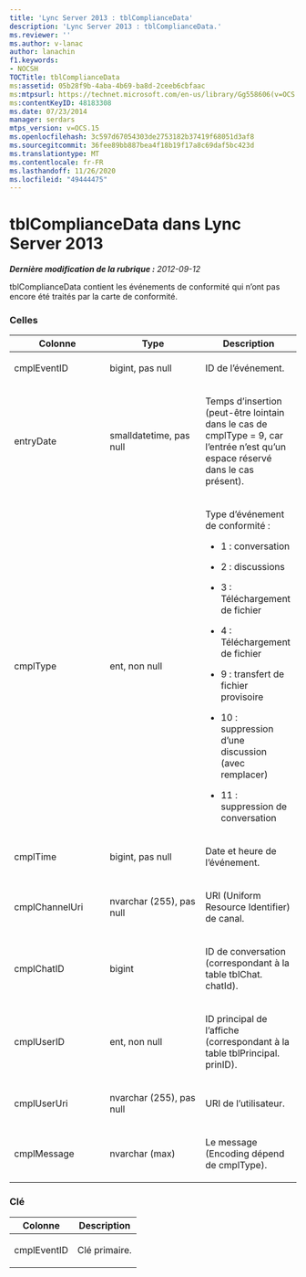 ```yaml
---
title: 'Lync Server 2013 : tblComplianceData'
description: 'Lync Server 2013 : tblComplianceData.'
ms.reviewer: ''
ms.author: v-lanac
author: lanachin
f1.keywords:
- NOCSH
TOCTitle: tblComplianceData
ms:assetid: 05b28f9b-4aba-4b69-ba8d-2ceeb6cbfaac
ms:mtpsurl: https://technet.microsoft.com/en-us/library/Gg558606(v=OCS.15)
ms:contentKeyID: 48183308
ms.date: 07/23/2014
manager: serdars
mtps_version: v=OCS.15
ms.openlocfilehash: 3c597d67054303de2753182b37419f68051d3af8
ms.sourcegitcommit: 36fee89bb887bea4f18b19f17a8c69daf5bc423d
ms.translationtype: MT
ms.contentlocale: fr-FR
ms.lasthandoff: 11/26/2020
ms.locfileid: "49444475"
---
```

# <a name="tblcompliancedata-in-lync-server-2013"></a>tblComplianceData dans Lync Server 2013

<div data-xmlns="http://www.w3.org/1999/xhtml">

<div class="topic" data-xmlns="http://www.w3.org/1999/xhtml" data-msxsl="urn:schemas-microsoft-com:xslt" data-cs="https://msdn.microsoft.com/">

<div data-asp="https://msdn2.microsoft.com/asp">



</div>

<div id="mainSection">

<div id="mainBody">

<span> </span>

_**Dernière modification de la rubrique :** 2012-09-12_

tblComplianceData contient les événements de conformité qui n’ont pas encore été traités par la carte de conformité.

### <a name="columns"></a>Celles

<table>
<colgroup>
<col style="width: 33%" />
<col style="width: 33%" />
<col style="width: 33%" />
</colgroup>
<thead>
<tr class="header">
<th>Colonne</th>
<th>Type</th>
<th>Description</th>
</tr>
</thead>
<tbody>
<tr class="odd">
<td><p>cmplEventID</p></td>
<td><p>bigint, pas null</p></td>
<td><p>ID de l’événement.</p></td>
</tr>
<tr class="even">
<td><p>entryDate</p></td>
<td><p>smalldatetime, pas null</p></td>
<td><p>Temps d’insertion (peut-être lointain dans le cas de cmplType = 9, car l’entrée n’est qu’un espace réservé dans le cas présent).</p></td>
</tr>
<tr class="odd">
<td><p>cmplType</p></td>
<td><p>ent, non null</p></td>
<td><p>Type d’événement de conformité :</p>
<ul>
<li><p>1 : conversation</p></li>
<li><p>2 : discussions</p></li>
<li><p>3 : Téléchargement de fichier</p></li>
<li><p>4 : Téléchargement de fichier</p></li>
<li><p>9 : transfert de fichier provisoire</p></li>
<li><p>10 : suppression d’une discussion (avec remplacer)</p></li>
<li><p>11 : suppression de conversation</p></li>
</ul></td>
</tr>
<tr class="even">
<td><p>cmplTime</p></td>
<td><p>bigint, pas null</p></td>
<td><p>Date et heure de l’événement.</p></td>
</tr>
<tr class="odd">
<td><p>cmplChannelUri</p></td>
<td><p>nvarchar (255), pas null</p></td>
<td><p>URI (Uniform Resource Identifier) de canal.</p></td>
</tr>
<tr class="even">
<td><p>cmplChatID</p></td>
<td><p>bigint</p></td>
<td><p>ID de conversation (correspondant à la table tblChat. chatId).</p></td>
</tr>
<tr class="odd">
<td><p>cmplUserID</p></td>
<td><p>ent, non null</p></td>
<td><p>ID principal de l’affiche (correspondant à la table tblPrincipal. prinID).</p></td>
</tr>
<tr class="even">
<td><p>cmplUserUri</p></td>
<td><p>nvarchar (255), pas null</p></td>
<td><p>URI de l’utilisateur.</p></td>
</tr>
<tr class="odd">
<td><p>cmplMessage</p></td>
<td><p>nvarchar (max)</p></td>
<td><p>Le message (Encoding dépend de cmplType).</p></td>
</tr>
</tbody>
</table>


### <a name="key"></a>Clé

<table>
<colgroup>
<col style="width: 50%" />
<col style="width: 50%" />
</colgroup>
<thead>
<tr class="header">
<th>Colonne</th>
<th>Description</th>
</tr>
</thead>
<tbody>
<tr class="odd">
<td><p>cmplEventID</p></td>
<td><p>Clé primaire.</p></td>
</tr>
</tbody>
</table>


</div>

<span> </span>

</div>

</div>

</div>


